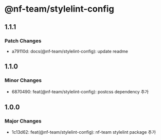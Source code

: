 # @nf-team/stylelint-config

## 1.1.1

### Patch Changes

- a79110d: docs(@nf-team/stylelint-config): update readme

## 1.1.0

### Minor Changes

- 6870490: feat(@nf-team/stylelint-config): postcss dependency 추가

## 1.0.0

### Major Changes

- 1c13d62: feat(@nf-team/stylelint-config): nf-team stylelint package 추가
